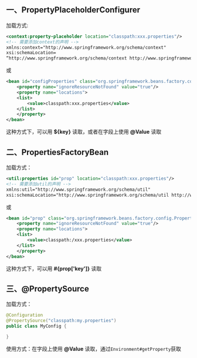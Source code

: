 ## 一、PropertyPlaceholderConfigurer
加载方式:
``` xml
<context:property-placeholder location="classpath:xxx.properties"/>
<!-- 需要添加context的声明 -->
xmlns:context="http://www.springframework.org/schema/context"
xsi:schemaLocation=
“http://www.springframework.org/schema/context http://www.springframework.org/schema/context/spring-context.xsd”
```
或
``` xml
<bean id="configProperties" class="org.springframework.beans.factory.config.PropertyPlaceholderConfigurer">
    <property name="ignoreResourceNotFound" value="true"/>
    <property name="locations">
    <list>
        <value>classpath:xxx.properties</value>
    </list>
    </property>
</bean>
```
这种方式下，可以用 **${key}** 读取，或者在字段上使用 **@Value** 读取




## 二、PropertiesFactoryBean
加载方式：
``` xml
<util:properties id="prop" location="classpath:xxx.properties"/>
<!-- 需要添加util的声明 -->
xmlns:util="http://www.springframework.org/schema/util"
xsi:schemaLocation="http://www.springframework.org/schema/util http://www.springframework.org/schema/util/spring-util.xsd"
```
或
``` xml
<bean id="prop" class="org.springframework.beans.factory.config.PropertiesFactoryBean">
    <property name="ignoreResourceNotFound" value="true"/>
    <property name="locations">
    <list>
        <value>classpath:/xxx.properties</value>
    </list>
    </property>
</bean>
```
这种方式下，可以用 **#{prop['key']}** 读取



## 三、@PropertySource

加载方式：

```java
@Configuration
@PropertySource("classpath:my.properties")
public class MyConfig {

}
```

使用方式：在字段上使用 **@Value** 读取，通过`Environment#getProperty`获取

